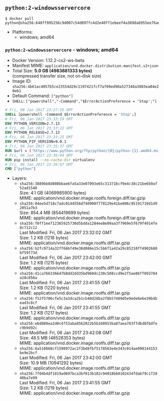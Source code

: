 ## `python:2-windowsservercore`

```console
$ docker pull python@sha256:648ff995256c9d007c54d897fc4d2e40ff1ebeef4a389da6955ee76ad8e18494
```

-	Platforms:
	-	windows; amd64

### `python:2-windowsservercore` - windows; amd64

-	Docker Version: 1.12.2-cs2-ws-beta
-	Manifest MIME: `application/vnd.docker.distribution.manifest.v2+json`
-	Total Size: **5.0 GB (4983881333 bytes)**  
	(compressed transfer size, not on-disk size)
-	Image ID: `sha256:4b61ac4057b5ce23554d29c1197421fcf7af09ed90a527340a3803ea04e20eb1`
-	Default Command: `["python"]`
-	`SHELL`: `["powershell","-Command","$ErrorActionPreference = 'Stop';"]`

```dockerfile
# Fri, 06 Jan 2017 23:27:35 GMT
SHELL [powershell -Command $ErrorActionPreference = 'Stop';]
# Fri, 06 Jan 2017 23:33:19 GMT
ENV PYTHON_VERSION=2.7.13
# Fri, 06 Jan 2017 23:33:22 GMT
ENV PYTHON_RELEASE=2.7.13
# Fri, 06 Jan 2017 23:33:25 GMT
ENV PYTHON_PIP_VERSION=9.0.1
# Fri, 06 Jan 2017 23:35:37 GMT
RUN $url = ('https://www.python.org/ftp/python/{0}/python-{1}.amd64.msi' -f $env:PYTHON_RELEASE, $env:PYTHON_VERSION); 	Write-Host ('Downloading {0} ...' -f $url); 	(New-Object System.Net.WebClient).DownloadFile($url, 'python.msi'); 		Write-Host 'Installing ...'; 	Start-Process msiexec -Wait 		-ArgumentList @( 			'/i', 			'python.msi', 			'/quiet', 			'/qn', 			'TARGETDIR=C:\Python', 			'ALLUSERS=1', 			'ADDLOCAL=DefaultFeature,Extensions,TclTk,Tools,PrependPath' 		); 		$env:PATH = [Environment]::GetEnvironmentVariable('PATH', [EnvironmentVariableTarget]::Machine); 		Write-Host 'Verifying install ...'; 	Write-Host '  python --version'; python --version; 		Write-Host 'Removing ...'; 	Remove-Item python.msi -Force; 		$pipInstall = ('pip=={0}' -f $env:PYTHON_PIP_VERSION); 	Write-Host ('Installing {0} ...' -f $pipInstall); 	(New-Object System.Net.WebClient).DownloadFile('https://bootstrap.pypa.io/get-pip.py', 'get-pip.py'); 	python get-pip.py $pipInstall; 	Remove-Item get-pip.py -Force; 		Write-Host 'Verifying pip install ...'; 	pip --version; 		Write-Host 'Complete.';
# Fri, 06 Jan 2017 23:36:04 GMT
RUN pip install --no-cache-dir virtualenv
# Fri, 06 Jan 2017 23:36:07 GMT
CMD ["python"]
```

-	Layers:
	-	`sha256:3889bb8d808bbae6fa5a33e07093e65c31371bcf9e4c38c21be6b9af52ad1548`  
		Size: 4.1 GB (4069985900 bytes)  
		MIME: application/vnd.docker.image.rootfs.foreign.diff.tar.gzip
	-	`sha256:04ee5d718c7adc0144556d740900f778129e41be806c95191710d1d92051a7b3`  
		Size: 854.4 MB (854419699 bytes)  
		MIME: application/vnd.docker.image.rootfs.foreign.diff.tar.gzip
	-	`sha256:f0ff1ee712365925730d5bdda1284ee8e09aa3f7969e5f679f4914fe8c712c12`  
		Last Modified: Fri, 06 Jan 2017 23:32:02 GMT  
		Size: 1.2 KB (1218 bytes)  
		MIME: application/vnd.docker.image.rootfs.diff.tar.gzip
	-	`sha256:b2fc9714a32ff66bf49e38d086e15c5b6f1a42a29c85210ff4902680bf59f73d`  
		Last Modified: Fri, 06 Jan 2017 23:42:00 GMT  
		Size: 1.2 KB (1215 bytes)  
		MIME: application/vnd.docker.image.rootfs.diff.tar.gzip
	-	`sha256:d1ca766336647b8dd2dd35bd960dc230c508ccd9e2f5ae06ff093784a28c856a`  
		Last Modified: Fri, 06 Jan 2017 23:41:55 GMT  
		Size: 1.2 KB (1220 bytes)  
		MIME: application/vnd.docker.image.rootfs.diff.tar.gzip
	-	`sha256:f52f5706cfe5c3a3dca2b1cb40d28ba2f8b57409d5e9ede6e6e39b4bead3c8cf`  
		Last Modified: Fri, 06 Jan 2017 23:41:55 GMT  
		Size: 1.2 KB (1217 bytes)  
		MIME: application/vnd.docker.image.rootfs.diff.tar.gzip
	-	`sha256:ebd089ea2d0c4753aba8562022b5b160953ba87aea703f7dbd8fbdfec9b9d92c`  
		Last Modified: Fri, 06 Jan 2017 23:42:08 GMT  
		Size: 48.5 MB (48528353 bytes)  
		MIME: application/vnd.docker.image.rootfs.diff.tar.gzip
	-	`sha256:8a510868cf1598972ac2f3bd8fbf5178563e4e343c014ae098144153be9e2bcf`  
		Last Modified: Fri, 06 Jan 2017 23:42:00 GMT  
		Size: 10.9 MB (10941292 bytes)  
		MIME: application/vnd.docker.image.rootfs.diff.tar.gzip
	-	`sha256:7f04b4df1819ad697bca3bf013b182c94018b60102434fdab79c172840ba7e99`  
		Last Modified: Fri, 06 Jan 2017 23:41:55 GMT  
		Size: 1.2 KB (1219 bytes)  
		MIME: application/vnd.docker.image.rootfs.diff.tar.gzip
